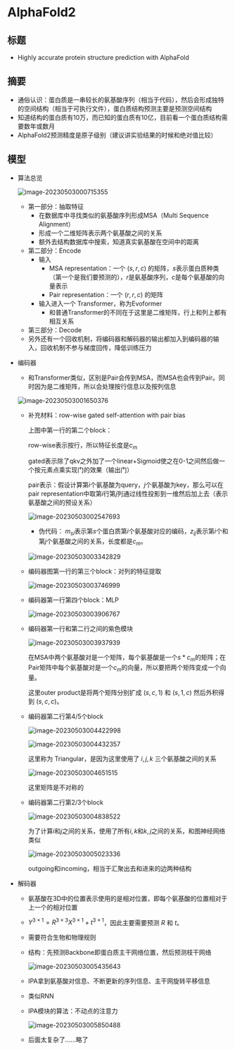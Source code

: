 # AlphaFold2

## 标题

- Highly accurate protein structure prediction with AlphaFold

## 摘要

- 通俗认识：蛋白质是一串较长的氨基酸序列（相当于代码），然后会形成独特的空间结构（相当于可执行文件），蛋白质结构预测主要是预测空间结构
- 知道结构的蛋白质有10万，而已知的蛋白质有10亿，目前看一个蛋白质结构需要数年或数月
- AlphaFold2预测精度是原子级别（建议讲实验结果的时候和绝对值比较）

## 模型

- 算法总览

  ![image-20230503000715355](16-AlphaFold2.assets/image-20230503000715355.png)

  - 第一部分：抽取特征
    - 在数据库中寻找类似的氨基酸序列形成MSA（Multi Sequence Alignment）
    - 形成一个二维矩阵表示两个氨基酸之间的关系
    - 额外去结构数据库中搜索，知道真实氨基酸在空间中的距离
  - 第二部分：Encode
    - 输入
      - MSA representation：一个 $(s,r,c)$ 的矩阵，$s$表示蛋白质种类（第一个是我们要预测的），$r$是氨基酸序列，$c$是每个氨基酸的向量表示
      - Pair representation：一个 $(r,r,c)$ 的矩阵
    - 输入进入一个 Transformer，称为Evoformer
      - 和普通Transformer的不同在于这里是二维矩阵，行上和列上都有相互关系
  - 第三部分：Decode
  - 另外还有一个回收机制，将编码器和解码器的输出都加入到编码器的输入，回收机制不参与梯度回传，降低训练压力

- 编码器

  - 和Transformer类似，区别是Pair会传到MSA，而MSA也会传到Pair。同时因为是二维矩阵，所以会处理按行信息以及按列信息

  ![image-20230503001650376](16-AlphaFold2.assets/image-20230503001650376.png)

  - 补充材料：row-wise gated self-attention with pair bias

    上图中第一行的第二个block：

    row-wise表示按行，所以特征长度是$c_m$

    gated表示除了qkv之外加了一个linear+Sigmoid使之在0-1之间然后做一个按元素点乘实现门的效果（输出门）

    pair表示：假设计算第$i$个氨基酸为query，$j$个氨基酸为key，那么可以在pair representation中取第$i$行第$j$列通过线性投影到一维然后加上去（表示氨基酸之间的预设关系）

    ![image-20230503002547693](16-AlphaFold2.assets/image-20230503002547693.png)

    - 伪代码： $m_{si}$表示第$s$个蛋白质第$i$个氨基酸对应的编码，$z_{ij}$表示第$i$个和第$j$个氨基酸之间的关系，长度都是$c_m$。

    ![image-20230503003342829](16-AlphaFold2.assets/image-20230503003342829.png)

  - 编码器图第一行的第三个block：对列的特征提取

    ![image-20230503003746999](16-AlphaFold2.assets/image-20230503003746999.png)

  - 编码器第一行第四个block：MLP

    ![image-20230503003906767](16-AlphaFold2.assets/image-20230503003906767.png)

  - 编码器第一行和第二行之间的紫色模块

    ![image-20230503003937939](16-AlphaFold2.assets/image-20230503003937939.png)

    在MSA中两个氨基酸对是一个矩阵，每个氨基酸是一个$s*c_m$的矩阵；在Pair矩阵中每个氨基酸对是一个$c_m$的向量，所以要把两个矩阵变成一个向量。

    这里outer product是将两个矩阵分别扩成 $(s,c,1)$ 和 $(s,1,c)$ 然后外积得到 $(s,c,c)$。

  - 编码器第二行第4/5个block

    ![image-20230503004422998](16-AlphaFold2.assets/image-20230503004422998.png)

    ![image-20230503004432357](16-AlphaFold2.assets/image-20230503004432357.png)

    这里称为 Triangular，是因为这里使用了 $i,j,k$ 三个氨基酸之间的关系

    ![image-20230503004651515](16-AlphaFold2.assets/image-20230503004651515.png)

    这里矩阵是不对称的

  - 编码器第二行第2/3个block

    ![image-20230503004838522](16-AlphaFold2.assets/image-20230503004838522.png)

    为了计算$i$和$j$之间的关系，使用了所有$i,k$和$k,j$之间的关系，和图神经网络类似

    ![image-20230503005023336](16-AlphaFold2.assets/image-20230503005023336.png)

    outgoing和incoming，相当于汇聚出去和进来的边两种结构

- 解码器

  - 氨基酸在3D中的位置表示使用的是相对位置，即每个氨基酸的位置相对于上一个的相对位置

  - $Y^{3\times 1}=R^{3\times 3}X^{3\times 1}+t^{3\times1}$，因此主要需要预测 $R$ 和 $t$。

  - 需要符合生物和物理规则

  - 结构：先预测Backbone即蛋白质主干网络位置，然后预测枝干网络

    ![image-20230503005435643](16-AlphaFold2.assets/image-20230503005435643.png)

  - IPA拿到氨基酸对信息、不断更新的序列信息、主干网旋转平移信息

  - 类似RNN

  - IPA模块的算法：不动点的注意力

    ![image-20230503005850488](16-AlphaFold2.assets/image-20230503005850488.png)

  - 后面太复杂了……略了